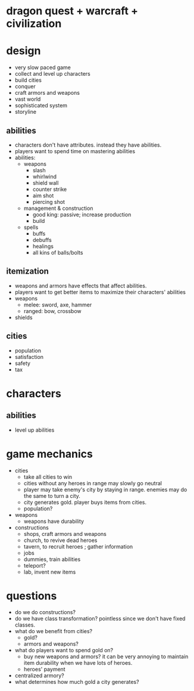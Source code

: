 # dragon quest + warcraft + civilization

# design
* very slow paced game
* collect and level up characters
* build cities
* conquer
* craft armors and weapons
* vast world
* sophisticated system
* storyline

## abilities
* characters don't have attributes. instead they have abilities.
* players want to spend time on mastering abilities
* abilities:
  * weapons
    * slash
    * whirlwind
    * shield wall
    * counter strike
    * aim shot
    * piercing shot
  * management & construction
    * good king: passive; increase production
    * build
  * spells
    * buffs
    * debuffs
    * healings
    * all kins of balls/bolts

## itemization
* weapons and armors have effects that affect abilities.
* players want to get better items to maximize their characters' abilities
* weapons
  * melee: sword, axe, hammer
  * ranged: bow, crossbow
* shields

## cities
* population
* satisfaction
* safety
* tax

# characters
## abilities
* level up abilities

# game mechanics
* cities
  * take all cities to win
  * cities without any heroes in range may slowly go neutral
  * player may take enemy's city by staying in range. enemies may do the same to turn a city.
  * city generates gold. player buys items from cities.
  * population?
* weapons
  * weapons have durability
* constructions
  * shops, craft armors and weapons
  * church, to revive dead heroes
  * tavern, to recruit heroes ; gather information
  * jobs
  * dummies, train abilities
  * teleport?
  * lab, invent new items

# questions
* do we do constructions?
* do we have class transformation? pointless since we don't have fixed classes.
* what do we benefit from cities?
  * gold?
  * armors and weapons?
* what do players want to spend gold on?
  * buy new weapons and armors? it can be very annoying to maintain item durability when we have lots of heroes.
  * heroes' payment
* centralized armory?
* what determines how much gold a city generates?
